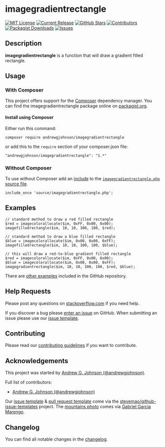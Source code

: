 # imagegradientrectangle

[![MIT License](https://img.shields.io/github/license/andrewgjohnson/imagegradientrectangle.png)](https://github.com/andrewgjohnson/imagegradientrectangle/blob/master/LICENSE)
[![Current Release](https://img.shields.io/github/release/andrewgjohnson/imagegradientrectangle.png)](https://github.com/andrewgjohnson/imagegradientrectangle/releases)
[![GitHub Stars](https://img.shields.io/github/stars/andrewgjohnson/imagegradientrectangle.png)](https://github.com/andrewgjohnson/imagegradientrectangle/stargazers)
[![Contributors](https://img.shields.io/github/contributors/andrewgjohnson/imagegradientrectangle.png)](https://github.com/andrewgjohnson/imagegradientrectangle/graphs/contributors)
[![Packagist Downloads](https://img.shields.io/packagist/dt/andrewgjohnson/imagegradientrectangle.png)](https://packagist.org/packages/andrewgjohnson/imagegradientrectangle/stats)
[![Issues](https://img.shields.io/github/issues/andrewgjohnson/imagegradientrectangle.png)](https://github.com/andrewgjohnson/imagegradientrectangle/issues)

## Description

**imagegradientrectangle** is a function that will draw a gradient filled rectangle.

## Usage

### With Composer

This project offers support for the [Composer](https://getcomposer.org/) dependency manager.  You can find the imagegradientrectangle package online on [packagist.org](https://packagist.org/packages/andrewgjohnson/imagegradientrectangle).

#### Install using Composer

Either run this command:

    composer require andrewgjohnson/imagegradientrectangle

or add this to the `require` section of your composer.json file:

    "andrewgjohnson/imagegradientrectangle": "1.*"

### Without Composer

To use without Composer add an [include](http://php.net/manual/function.include.php) to the [`imagegradientrectangle.php` source file](https://raw.githubusercontent.com/andrewgjohnson/imagegradientrectangle/master/source/imagegradientrectangle.php).

    include_once 'source/imagegradientrectangle.php';

## Examples

    // standard method to draw a red filled rectangle
    $red = imagecolorallocate($im, 0xFF, 0x00, 0x00);
    imagefilledrectangle($im, 10, 10, 100, 100, $red);

    // standard method to draw a blue filled rectangle
    $blue = imagecolorallocate($im, 0x00, 0x00, 0xFF);
    imagefilledrectangle($im, 10, 10, 100, 100, $blue);

    // this will draw a red-to-blue gradient filled rectangle
    $red = imagecolorallocate($im, 0xFF, 0x00, 0x00);
    $blue = imagecolorallocate($im, 0x00, 0x00, 0xFF);
    imagegradientrectangle($im, 10, 10, 100, 100, $red, $blue);

There are [other examples](https://github.com/andrewgjohnson/imagegradientrectangle/tree/master/examples) included in the GitHub repository.

## Help Requests

Please post any questions on [stackoverflow.com](https://stackoverflow.com/search?q=imagegradientrectangle) if you need help.

If you discover a bug please [enter an issue](https://github.com/andrewgjohnson/imagegradientrectangle/issues/new) on GitHub.  When submitting an issue please use our [issue template](https://github.com/andrewgjohnson/imagegradientrectangle/blob/master/ISSUE_TEMPLATE.md).

## Contributing

Please read our [contributing guidelines](https://github.com/andrewgjohnson/imagegradientrectangle/blob/master/CONTRIBUTING.md) if you want to contribute.

## Acknowledgements

This project was started by [Andrew G. Johnson (@andrewgjohnson)](https://github.com/andrewgjohnson).

Full list of contributors:
 * [Andrew G. Johnson (@andrewgjohnson)](https://github.com/andrewgjohnson)

Our [issue template](https://github.com/andrewgjohnson/imagegradientrectangle/blob/master/ISSUE_TEMPLATE.md) & [pull request template](https://github.com/andrewgjohnson/imagegradientrectangle/blob/master/PULL_REQUEST_TEMPLATE.md) come via the [stevemao/github-issue-templates](https://github.com/stevemao/github-issue-templates) project. The [mountains photo](https://unsplash.com/photos/qJvpykJ5SKs) comes via [Gabriel Garcia Marengo](https://unsplash.com/@gabrielgm).

## Changelog

You can find all notable changes in the [changelog](https://github.com/andrewgjohnson/imagegradientrectangle/blob/master/CHANGELOG.md).

